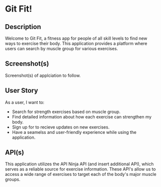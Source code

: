 # Git Fit!

## Description

Welcome to Git Fit, a fitness app for people of all skill levels to find new ways to exercise their body. This application provides a platform where users can search by muscle group for various exercises. 

## Screenshot(s)

Screenshot(s) of applciation to follow.


## User Story

As a user, I want to:

- Search for strength exercises based on muscle group. 
- Find detailed information about how each exercise can strengthen my body. 
- Sign up for to recieve updates on new exercises. 
- Have a seamelss and user-friendly experience while using the application.

## API(s)

This application utilizes the API Ninja API (and insert additional API), which serves as a reliable source for exercise information. These API's allow us to access a wide range of exercises to target each of the body's major muscle groups.


